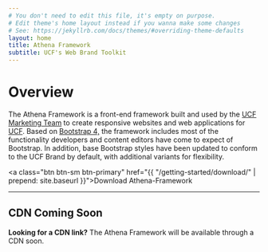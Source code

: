 ```yaml
---
# You don't need to edit this file, it's empty on purpose.
# Edit theme's home layout instead if you wanna make some changes
# See: https://jekyllrb.com/docs/themes/#overriding-theme-defaults
layout: home
title: Athena Framework
subtitle: UCF's Web Brand Toolkit
---
```


# Overview
The Athena Framework is a front-end framework built and used by the <a href="//brand.ucf.edu">UCF Marketing Team</a> to create responsive websites and web applications for <a href="//ucf.edu">UCF</a>. Based on <a href="//v4-alpha.getbootstrap.com">Bootstrap 4,</a> the framework includes most of the functionality developers and content editors have come to expect of Bootstrap. In addition, base Bootstrap styles have been updated to conform to the UCF Brand by default, with additional variants for flexibility.

<a class="btn btn-sm btn-primary" href="{{ "/getting-started/download/" | prepend: site.baseurl }}">Download Athena-Framework</a>

<hr />

## CDN Coming Soon
**Looking for a CDN link?** The Athena Framework will be available through a CDN soon.
